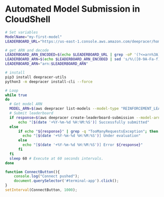 # Automated Model Submission in CloudShell

```bash
# Set variables
ModelName="my-first-model"
LEADERBOARD_URL="https://us-east-1.console.aws.amazon.com/deepracer/home?region=us-east-1#league/arn%3Aaws%3Adeepracer%3A%3A%3Aleaderboard%2F02220ebb-d31b-4ee4-856e-091d0277e874"

# get ARN and decode
LEADERBOARD_ARN_ENCODED=$(echo $LEADERBOARD_URL | grep -oP '(?<=arn%3A).*$')
LEADERBOARD_ARN=$(echo $LEADERBOARD_ARN_ENCODED | sed 's/%\([0-9A-Fa-f][0-9A-Fa-f]\)/\\x\1/g' | xargs -0 printf "%b")
LEADERBOARD_ARN="arn:$LEADERBOARD_ARN"

# install
pip3 install deepracer-utils
python3 -m deepracer install-cli --force

# Loop
while true
do
  # Get model ARN
  MODEL_ARN=$(aws deepracer list-models --model-type "REINFORCEMENT_LEARNING" --region us-east-1 --query "Models[?ModelName=='$ModelName'].ModelArn | [0]" --output text)
  # Submit leaderboard
  if response=$(aws deepracer create-leaderboard-submission --model-arn "${MODEL_ARN}" --leaderboard-arn "${LEADERBOARD_ARN}" --region "${AWS_REGION}" --terms-accepted 2>&1); then
      echo "[$(date '+%Y-%m-%d %H:%M:%S')] Successfully submitted"
  else
      if echo "${response}" | grep -q "TooManyRequestsException"; then
        echo "[$(date '+%Y-%m-%d %H:%M:%S')] Under evaluation"
      else
        echo "[$(date '+%Y-%m-%d %H:%M:%S')] Error ${response}"
      fi
  fi
  sleep 60 # Execute at 60 seconds intervals.
done


```

```javascript
function ConnectButton(){
    console.log("Connect pushed"); 
    document.querySelector('#terminal-app').click(); 
}
setInterval(ConnectButton, 1000);
```


<!-- # Set variables
ModelName="my-first-model"
LEADERBOARD_URL="https://us-east-1.console.aws.amazon.com/deepracer/home?region=us-east-1#league/arn%3Aaws%3Adeepracer%3A%3A%3Aleaderboard%2F02220ebb-d31b-4ee4-856e-091d0277e874"

# get ARN and decode
LEADERBOARD_ARN_ENCODED=$(echo $LEADERBOARD_URL | grep -oP '(?<=arn%3A).*$')
LEADERBOARD_ARN=$(echo $LEADERBOARD_ARN_ENCODED | sed 's/%\([0-9A-Fa-f][0-9A-Fa-f]\)/\\x\1/g' | xargs -0 printf "%b")
LEADERBOARD_ARN="arn:$LEADERBOARD_ARN"

# install
pip3 install deepracer-utils
python3 -m deepracer install-cli --force

# Loop
while true
do
  # Get model ARN
  MODEL_ARN=$(aws deepracer list-models --model-type "REINFORCEMENT_LEARNING" --region us-east-1 --query "Models[?ModelName=='$ModelName'].ModelArn | [0]" --output text)
  # Submit leaderboard
  response=$(aws deepracer create-leaderboard-submission --model-arn "${MODEL_ARN}" --leaderboard-arn "${LEADERBOARD_ARN}" --region "${AWS_REGION}" --terms-accepted 2>&1)
  if [ $? -eq 0 ]; then
    echo "[$(date '+%Y-%m-%d %H:%M:%S')] Successfully submitted"
  else
    if echo "${response}" | grep -q "TooManyRequestsException"; then
      echo "[$(date '+%Y-%m-%d %H:%M:%S')] Under evaluation"
    else
      echo "[$(date '+%Y-%m-%d %H:%M:%S')] Error ${response}"
    fi
  fi
  sleep 60 # Execute at 60 seconds intervals.
done -->








